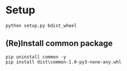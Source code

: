 # Setup
```
python setup.py bdist_wheel
```

## (Re)Install **common** package
```
pip uninstall common -y
pip install dist\common-1.0-py3-none-any.whl
```
